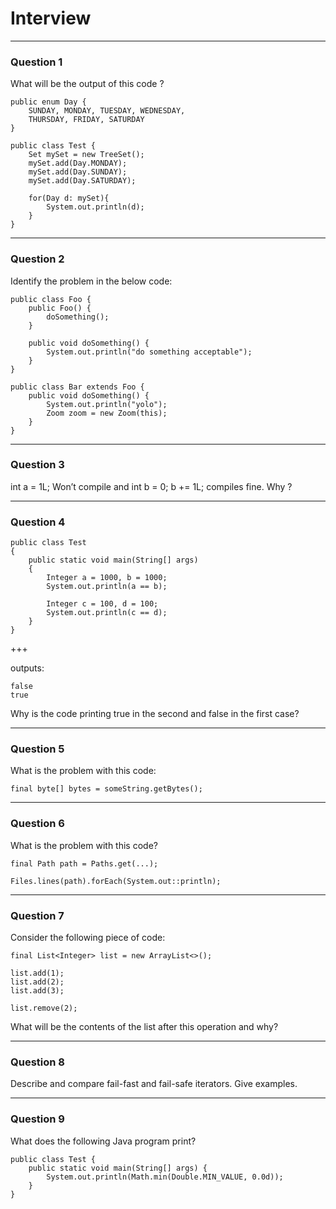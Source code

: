# Interview

--- 

### Question 1

What will be the output of this code ?

~~~~
public enum Day {
	SUNDAY, MONDAY, TUESDAY, WEDNESDAY, 
	THURSDAY, FRIDAY, SATURDAY
}

public class Test {
	Set mySet = new TreeSet();
	mySet.add(Day.MONDAY);
	mySet.add(Day.SUNDAY);
	mySet.add(Day.SATURDAY);

	for(Day d: mySet){
		System.out.println(d);
	}
}
~~~~

---
### Question 2

Identify the problem in the below code:

~~~~
public class Foo {
    public Foo() {
        doSomething();
    }

    public void doSomething() {
        System.out.println("do something acceptable");
    }
}

public class Bar extends Foo {
    public void doSomething() {
        System.out.println("yolo");
        Zoom zoom = new Zoom(this); 
    }
}
~~~~

---

### Question 3

int a = 1L; Won’t compile and int b = 0; b += 1L; compiles fine. Why ?

---

### Question 4

~~~~
public class Test
{
    public static void main(String[] args)
    {
        Integer a = 1000, b = 1000;
        System.out.println(a == b);

        Integer c = 100, d = 100;
        System.out.println(c == d);
    }
}
~~~~

+++

outputs:

~~~~
false
true
~~~~

Why is the code printing true in the second and false in the first case?

---
### Question 5

What is the problem with this code:

~~~~
final byte[] bytes = someString.getBytes();
~~~~

---

### Question 6

What is the problem with this code?

~~~~
final Path path = Paths.get(...);

Files.lines(path).forEach(System.out::println);
~~~~

---

### Question 7

Consider the following piece of code:

~~~~
final List<Integer> list = new ArrayList<>();

list.add(1);
list.add(2);
list.add(3);

list.remove(2);
~~~~

What will be the contents of the list after this operation and why?

---

### Question 8

Describe and compare fail-fast and fail-safe iterators. Give examples.

---

### Question 9

What does the following Java program print?

~~~~
public class Test {
    public static void main(String[] args) {
        System.out.println(Math.min(Double.MIN_VALUE, 0.0d));
    }
}
~~~~